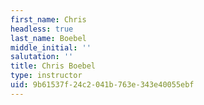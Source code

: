 ```yaml
---
first_name: Chris
headless: true
last_name: Boebel
middle_initial: ''
salutation: ''
title: Chris Boebel
type: instructor
uid: 9b61537f-24c2-041b-763e-343e40055ebf
---
```

